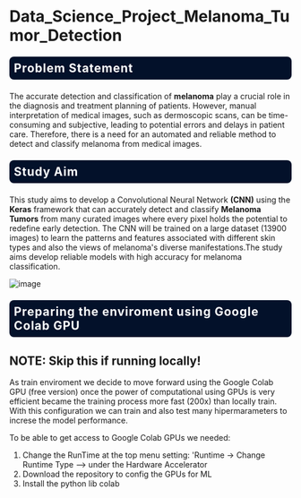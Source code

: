 # Data_Science_Project_Melanoma_Tumor_Detection


<div style="color:white;display:fill;border-radius:8px;
            background-color:#03112A;font-size:150%;
            letter-spacing:1.0px;background-image: url(https://i.imgur.com/GVd0La1.png)">
    <p style="padding: 8px;color:white;"><b><b><span style='color:#e61227'></span></b> Problem Statement</b></p>
</div>

The accurate detection and classification of **melanoma** play a crucial role in the diagnosis and treatment planning of patients. However, manual interpretation of medical images, such as dermoscopic scans, can be time-consuming and subjective, leading to potential errors and delays in patient care. Therefore, there is a need for an automated and reliable method to detect and classify melanoma from medical images.

<div style="color:white;display:fill;border-radius:8px;
            background-color:#03112A;font-size:150%;
            letter-spacing:1.0px;background-image: url(https://i.imgur.com/GVd0La1.png)">
    <p style="padding: 8px;color:white;"><b><b><span style='color:#e61227'></span></b> Study Aim</b></p>
</div>

This study aims to develop a Convolutional Neural Network **(CNN)** using the **Keras** framework that can accurately detect and classify **Melanoma Tumors** from many curated images where every pixel holds the potential to redefine early detection. The CNN will be trained on a large dataset (13900 images) to learn the patterns and features associated with different skin types and also the views of melanoma's diverse manifestations.The study aims develop reliable models with high accuracy for melanoma classification.

![image](https://github.com/user-attachments/assets/1c2e1d60-6c96-43c3-8c0f-7e34ec843847)




<div style="color:white;display:fill;border-radius:8px;
            background-color:#03112A;font-size:150%;
            letter-spacing:1.0px;background-image: url(https://i.imgur.com/GVd0La1.png)">
    <p style="padding: 8px;color:white;"><b><b><span style='color:#e61227'></span></b> Preparing the enviroment using Google Colab GPU</b></p>
</div>

<h2> NOTE: Skip this if running locally! </h2>

As train enviroment we decide to move forward using the Google Colab GPU (free version) once the power of computational using GPUs is very efficient became the training process more fast (200x) than locally train. With this configuration we can train and also test many hipermarameters to increse the model performance.

To be able to get access to Google Colab GPUs we needed:

1. Change the RunTime at the top menu setting: 'Runtime -> Change Runtime Type --> under the Hardware Accelerator
2. Download the repository to config the GPUs for ML
3. Install the python lib colab



